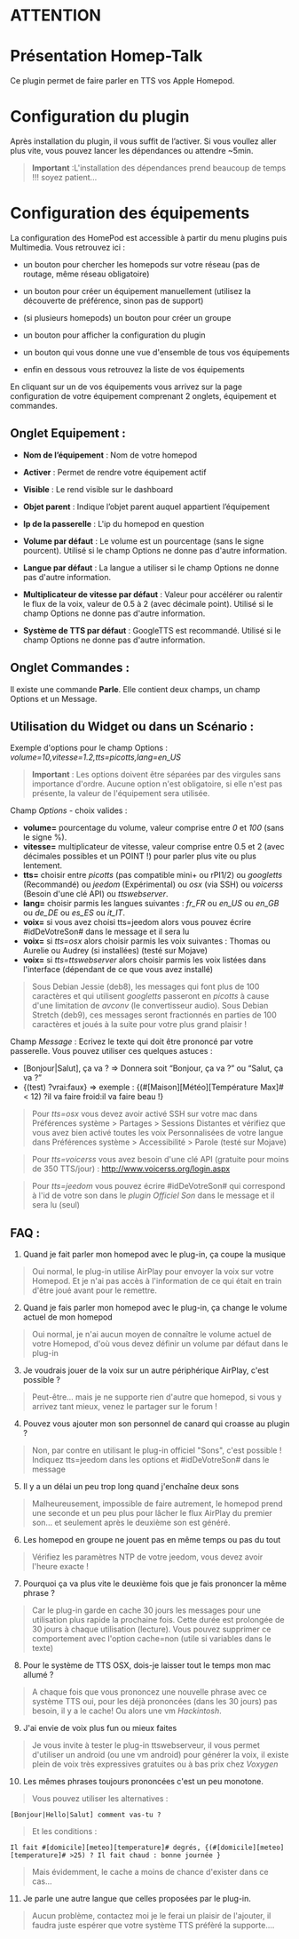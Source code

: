 ATTENTION
=========

Présentation Homep-Talk
=======================

Ce plugin permet de faire parler en TTS vos Apple Homepod.

Configuration du plugin 
=======================

Après installation du plugin, il vous suffit de l’activer. Si vous voullez aller plus vite, vous pouvez lancer les dépendances ou attendre ~5min.

>**Important** :L'installation des dépendances prend beaucoup de temps !!! soyez patient...

Configuration des équipements 
=============================

La configuration des HomePod est accessible à partir du menu
plugins puis Multimedia. Vous retrouvez ici :

-   un bouton pour chercher les homepods sur votre réseau (pas de routage, même réseau obligatoire)

-   un bouton pour créer un équipement manuellement (utilisez la découverte de préférence, sinon pas de support)

-   (si plusieurs homepods) un bouton pour créer un groupe

-   un bouton pour afficher la configuration du plugin

-   un bouton qui vous donne une vue d'ensemble de tous vos équipements

-   enfin en dessous vous retrouvez la liste de vos équipements

En cliquant sur un de vos équipements vous arrivez sur la page
configuration de votre équipement comprenant 2 onglets, équipement et
commandes.

**Onglet Equipement** :
-----------------------

-   **Nom de l’équipement** : Nom de votre homepod

-   **Activer** : Permet de rendre votre équipement actif

-   **Visible** : Le rend visible sur le dashboard

-   **Objet parent** : Indique l’objet parent auquel appartient l’équipement

-   **Ip de la passerelle** : L'ip du homepod en question

-   **Volume par défaut** : Le volume est un pourcentage (sans le signe pourcent). Utilisé si le champ Options ne donne pas d'autre information.
-   **Langue par défaut** : La langue a utiliser si le champ Options ne donne pas d'autre information.
-   **Multiplicateur de vitesse par défaut** : Valeur pour accélérer ou ralentir le flux de la voix, valeur de 0.5 à 2 (avec décimale point). Utilisé si le champ Options ne donne pas d'autre information.
-   **Système de TTS par défaut** : GoogleTTS est recommandé. Utilisé si le champ Options ne donne pas d'autre information.

**Onglet Commandes** :
----------------------

Il existe une commande **Parle**. Elle contient deux champs, un champ Options et un Message.

**Utilisation du Widget ou dans un Scénario** :
-----------------------------------------------

Exemple d'options pour le champ Options : *volume=10,vitesse=1.2,tts=picotts,lang=en_US*
>**Important** : Les options doivent être séparées par des virgules sans importance d'ordre. Aucune option n'est obligatoire, si elle n'est pas présente, la valeur de l'équipement sera utilisée.

Champ *Options* - choix valides :
-	**volume=** pourcentage du volume, valeur comprise entre *0* et *100* (sans le signe %).
-	**vitesse=** multiplicateur de vitesse, valeur comprise entre 0.5 et 2 (avec décimales possibles et un POINT !) pour parler plus vite ou plus lentement.
-	**tts=** choisir entre *picotts* (pas compatible mini+ ou rPI1/2) ou *googletts* (Recommandé) ou *jeedom* (Expérimental) ou *osx* (via SSH) ou *voicerss* (Besoin d'une clé API) ou *ttswebserver*.
-	**lang=** choisir parmis les langues suivantes : *fr_FR* ou *en_US* ou *en_GB* ou *de_DE* ou *es_ES* ou *it_IT*.
- **voix=** si vous avez choisi tts=jeedom alors vous pouvez écrire #idDeVotreSon# dans le message et il sera lu
- **voix=** si *tts=osx* alors choisir parmis les voix suivantes : Thomas ou Aurelie ou Audrey (si installées)  (testé sur Mojave)
- **voix=** si *tts=ttswebserver* alors choisir parmis les voix listées dans l'interface (dépendant de ce que vous avez installé)

>Sous Debian Jessie (deb8), les messages qui font plus de 100 caractères et qui utilisent *googletts* passeront en *picotts* à cause d'une limitation de *avconv* (le convertisseur audio). Sous Debian Stretch (deb9), ces messages seront fractionnés en parties de 100 caractères et joués à la suite pour votre plus grand plaisir !

Champ *Message* : Ecrivez le texte qui doit être prononcé par votre passerelle.
Vous pouvez utiliser ces quelques astuces :
- [Bonjour|Salut], ça va ? => Donnera soit “Bonjour, ça va ?” ou “Salut, ça va ?”
- {(test) ?vrai:faux} => exemple : {(#[Maison][Météo][Température Max]# < 12) ?il va faire froid:il va faire beau !}

>Pour *tts=osx* vous devez avoir activé SSH sur votre mac dans Préférences système > Partages > Sessions Distantes et vérifiez que vous avez bien activé toutes les voix Personnalisées de votre langue dans Préférences système > Accessibilité > Parole  (testé sur Mojave)

>Pour *tts=voicerss* vous avez besoin d'une clé API (gratuite pour moins de 350 TTS/jour) : http://www.voicerss.org/login.aspx

>Pour *tts=jeedom* vous pouvez écrire #idDeVotreSon# qui correspond à l'id de votre son dans le *plugin Officiel Son* dans le message et il sera lu (seul)

**FAQ** :
---------

1. Quand je fait parler mon homepod avec le plug-in, ça coupe la musique
>Oui normal, le plug-in utilise AirPlay pour envoyer la voix sur votre Homepod. Et je n'ai pas accès à l'information de ce qui était en train d'être joué avant pour le remettre.
2. Quand je fais parler mon homepod avec le plug-in, ça change le volume actuel de mon homepod
>Oui normal, je n'ai aucun moyen de connaître le volume actuel de votre Homepod, d'où vous devez définir un volume par défaut dans le plug-in 
3. Je voudrais jouer de la voix sur un autre périphérique AirPlay, c'est possible ?
>Peut-être... mais je ne supporte rien d'autre que homepod, si vous y arrivez tant mieux, venez le partager sur le forum !
4. Pouvez vous ajouter mon son personnel de canard qui croasse au plugin ?
>Non, par contre en utilisant le plug-in officiel "Sons", c'est possible ! Indiquez tts=jeedom dans les options et #idDeVotreSon# dans le message
5. Il y a un délai un peu trop long quand j'enchaîne deux sons
>Malheureusement, impossible de faire autrement, le homepod prend une seconde et un peu plus pour lâcher le flux AirPlay du premier son... et seulement après le deuxième son est généré.
6. Les homepod en groupe ne jouent pas en même temps ou pas du tout
>Vérifiez les paramètres NTP de votre jeedom, vous devez avoir l'heure exacte !
7. Pourquoi ça va plus vite le deuxième fois que je fais prononcer la même phrase ?
>Car le plug-in garde en cache 30 jours les messages pour une utilisation plus rapide la prochaine fois. Cette durée est prolongée de 30 jours à chaque utilisation (lecture). Vous pouvez supprimer ce comportement avec l'option cache=non (utile si variables dans le texte)
8. Pour le système de TTS OSX, dois-je laisser tout le temps mon mac allumé ?
>A chaque fois que vous prononcez une nouvelle phrase avec ce système TTS oui, pour les déjà prononcées (dans les 30 jours) pas besoin, il y a le cache! Ou alors une vm *Hackintosh*.
9. J'ai envie de voix plus fun ou mieux faites
>Je vous invite à tester le plug-in ttswebserveur, il vous permet d'utiliser un android (ou une vm android) pour générer la voix, il existe plein de voix très expressives gratuites ou à bas prix chez *Voxygen*
10. Les mêmes phrases toujours prononcées c'est un peu monotone.
>Vous pouvez utiliser les alternatives :
```
[Bonjour|Hello|Salut] comment vas-tu ?
```
>Et les conditions :
```
Il fait #[domicile][meteo][temperature]# degrés, {(#[domicile][meteo][temperature]# >25) ? Il fait chaud : bonne journée }
```
>Mais évidemment, le cache a moins de chance d'exister dans ce cas...
11. Je parle une autre langue que celles proposées par le plug-in.
>Aucun problème, contactez moi je le ferai un plaisir de l'ajouter, il faudra juste espérer que votre système TTS préfèré la supporte....

